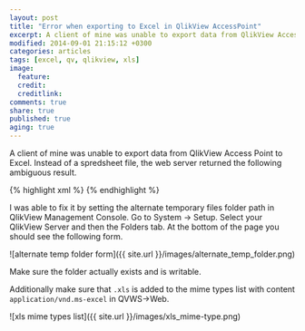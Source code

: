 ```yaml
---
layout: post
title: "Error when exporting to Excel in QlikView AccessPoint"
excerpt: A client of mine was unable to export data from QlikView Access Point to Excel.
modified: 2014-09-01 21:15:12 +0300
categories: articles
tags: [excel, qv, qlikview, xls]
image:
  feature:
  credit:
  creditlink:
comments: true
share: true
published: true
aging: true
---
```

A client of mine was unable to export data from QlikView Access Point to Excel. Instead of a spredsheet file, the web server returned the following ambiguous result.

{% highlight xml %}
<result><message text="Empty response" /></result>
{% endhighlight %}

I was able to fix it by setting the alternate temporary files folder path in QlikView Management Console. Go to System -> Setup. Select your QlikView Server and then the Folders tab. At the bottom of the page you should see the following form.

![alternate temp folder form]({{ site.url }}/images/alternate_temp_folder.png)

Make sure the folder actually exists and is writable.


Additionally make sure that `.xls` is added to the mime types list with content `application/vnd.ms-excel` in QVWS->Web.

![xls mime types list]({{ site.url }}/images/xls_mime-type.png)
